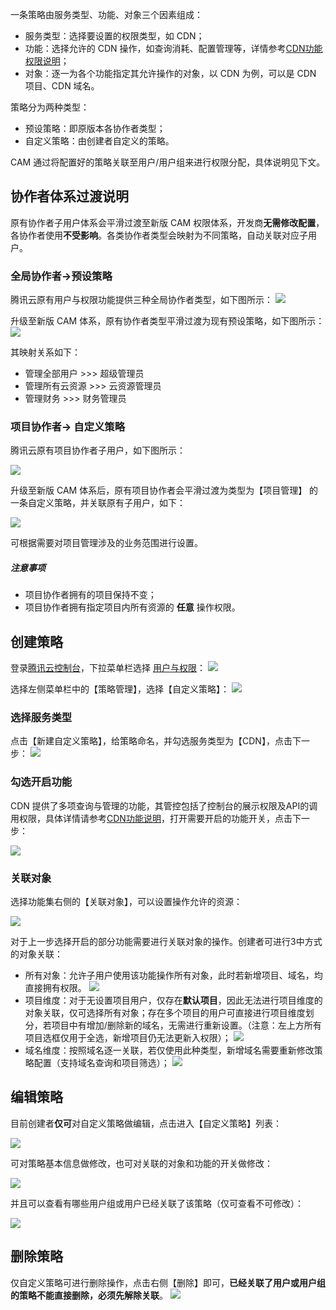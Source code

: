 一条策略由服务类型、功能、对象三个因素组成：

+ 服务类型：选择要设置的权限类型，如 CDN；
+ 功能：选择允许的 CDN 操作，如查询消耗、配置管理等，详情参考[CDN功能权限说明](https://www.qcloud.com/doc/product/228/6689)；
+ 对象：逐一为各个功能指定其允许操作的对象，以 CDN 为例，可以是 CDN 项目、CDN 域名。

策略分为两种类型：
+ 预设策略：即原版本各协作者类型；
+ 自定义策略：由创建者自定义的策略。

CAM 通过将配置好的策略关联至用户/用户组来进行权限分配，具体说明见下文。

## 协作者体系过渡说明

原有协作者子用户体系会平滑过渡至新版 CAM 权限体系，开发商**无需修改配置**，各协作者使用**不受影响**。各类协作者类型会映射为不同策略，自动关联对应子用户。

### 全局协作者->预设策略

腾讯云原有用户与权限功能提供三种全局协作者类型，如下图所示：
![](https://mccdn.qcloud.com/static/img/e094573d3c490eef87952ef95d32bd2b/image.png)

升级至新版 CAM 体系，原有协作者类型平滑过渡为现有预设策略，如下图所示：
![](https://mccdn.qcloud.com/static/img/1cace17172be4a2a603de0c3e6edcfdb/image.jpg)

其映射关系如下：
+ 管理全部用户 >>> 超级管理员
+ 管理所有云资源 >>> 云资源管理员
+ 管理财务 >>> 财务管理员


### 项目协作者-> 自定义策略

腾讯云原有项目协作者子用户，如下图所示：

![](https://mccdn.qcloud.com/static/img/5019a4c7687fad90710fc52ca978d1f8/image.png)

升级至新版 CAM 体系后，原有项目协作者会平滑过渡为类型为【项目管理】 的一条自定义策略，并关联原有子用户，如下：

![](https://mccdn.qcloud.com/static/img/641120f3b17c2d942a20965538b89503/image.png)

可根据需要对项目管理涉及的业务范围进行设置。

##### 注意事项
+ 项目协作者拥有的项目保持不变；
+ 项目协作者拥有指定项目内所有资源的 **任意** 操作权限。


## 创建策略

登录[腾讯云控制台](https://console.qcloud.com)，下拉菜单栏选择 [用户与权限](https://console.qcloud.com/cam)：
![](https://mccdn.qcloud.com/static/img/d222bf03bc784de99bd7b1f23063e13a/image.jpg)

选择左侧菜单栏中的【策略管理】，选择【自定义策略】：
![](https://mccdn.qcloud.com/static/img/f4ebdd17551f5fa2381d9cdb6c56f9f6/image.jpg)

### 选择服务类型
点击【新建自定义策略】，给策略命名，并勾选服务类型为【CDN】，点击下一步：
![](https://mccdn.qcloud.com/static/img/e1ff2e94880181004d4b7f1c9c946eff/image.jpg)

### 勾选开启功能
CDN 提供了多项查询与管理的功能，其管控包括了控制台的展示权限及API的调用权限，具体详情请参考[CDN功能说明]()，打开需要开启的功能开关，点击下一步：

![](https://mccdn.qcloud.com/static/img/b372b4c097643683a18d3bfbb5ce80de/image.jpg)


### 关联对象

选择功能集右侧的【关联对象】，可以设置操作允许的资源：

![](https://mccdn.qcloud.com/static/img/379782fffb8c93d4b62bba5f1cd78260/image.jpg)

对于上一步选择开启的部分功能需要进行关联对象的操作。创建者可进行3中方式的对象关联：
+ 所有对象：允许子用户使用该功能操作所有对象，此时若新增项目、域名，均直接拥有权限。
  ![](https://mccdn.qcloud.com/static/img/94ccf470b4289fefd327b766b32ca381/image.jpg)
+ 项目维度：对于无设置项目用户，仅存在**默认项目**，因此无法进行项目维度的对象关联，仅可选择所有对象；存在多个项目的用户可直接进行项目维度划分，若项目中有增加/删除新的域名，无需进行重新设置。（注意：左上方所有项目选框仅用于全选，新增项目仍无法更新入权限）；
   ![](https://mccdn.qcloud.com/static/img/c5b68d2c37a26a3fa3cfe4b276ac7e1f/image.jpg)
+ 域名维度：按照域名逐一关联，若仅使用此种类型，新增域名需要重新修改策略配置（支持域名查询和项目筛选）；
   ![](https://mccdn.qcloud.com/static/img/8ef7af35224493aae588ef9c2dea9189/image.jpg)

## 编辑策略

目前创建者**仅可**对自定义策略做编辑，点击进入【自定义策略】列表：

![](https://mccdn.qcloud.com/static/img/9e0f87167d5ee6ec928e3a0c3927653e/image.jpg)

可对策略基本信息做修改，也可对关联的对象和功能的开关做修改：

![](https://mccdn.qcloud.com/static/img/3eb77db6fd241b7a2aa41494f0491e18/image.jpg)

并且可以查看有哪些用户组或用户已经关联了该策略（仅可查看不可修改）：

![](https://mccdn.qcloud.com/static/img/fcb2359300d5b792dd826d07be12a951/image.jpg)


## 删除策略

仅自定义策略可进行删除操作，点击右侧【删除】即可，**已经关联了用户或用户组的策略不能直接删除，必须先解除关联**。
![](https://mccdn.qcloud.com/static/img/1ad3908439ec0ca93fe01324fd494346/image.jpg)


